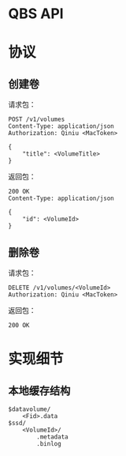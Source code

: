 QBS API
========

# 协议

## 创建卷

请求包：

```
POST /v1/volumes
Content-Type: application/json
Authorization: Qiniu <MacToken>

{
	"title": <VolumeTitle>
}
```

返回包：

```
200 OK
Content-Type: application/json

{
	"id": <VolumeId>
}
```

## 删除卷

请求包：

```
DELETE /v1/volumes/<VolumeId>
Authorization: Qiniu <MacToken>
```

返回包：

```
200 OK
```

# 实现细节

## 本地缓存结构

```
$datavolume/
	<Fid>.data
$ssd/
	<VolumeId>/
		.metadata
		.binlog
```

